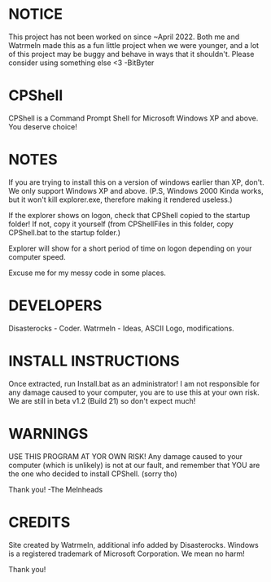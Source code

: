 # NOTICE
This project has not been worked on since ~April 2022. Both me and Watrmeln made this as a fun little project when we were younger, and a lot of this project may be buggy and behave in ways that it shouldn't. Please consider using something else <3 -BitByter

# CPShell
CPShell is a Command Prompt Shell for Microsoft Windows XP and above. You deserve choice!

# NOTES
If you are trying to install this on a version of windows earlier than XP, don't.
We only support Windows XP and above.
(P.S, Windows 2000 Kinda works, but it won't kill explorer.exe, therefore making it
rendered useless.)

If the explorer shows on logon, check that CPShell copied to the startup folder!
If not, copy it yourself (from CPShellFiles in this folder, copy CPShell.bat to the startup folder.)

Explorer will show for a short period of time on logon depending on your computer speed.

Excuse me for my messy code in some places.

# DEVELOPERS
Disasterocks - Coder.  Watrmeln - Ideas, ASCII Logo, modifications.

# INSTALL INSTRUCTIONS
Once extracted, run Install.bat as an administrator!
I am not responsible for any damage caused to your computer,
you are to use this at your own risk. We are still in
beta v1.2 (Build 21) so don't expect much!

# WARNINGS
USE THIS PROGRAM AT YOR OWN RISK! Any damage caused to your
computer (which is unlikely) is not at our fault, and
remember that YOU are the one who decided to install CPShell. (sorry tho)

Thank you!
-The Melnheads

# CREDITS
Site created by Watrmeln, additional info added by Disasterocks.
Windows is a registered trademark of Microsoft Corporation. We mean no harm!

Thank you!
